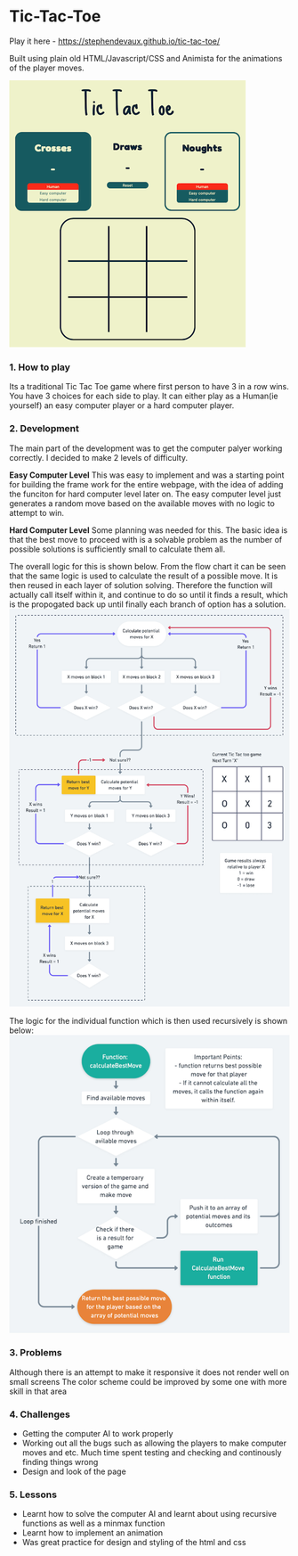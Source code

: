 # Tic-Tac-Toe

Play it here - https://stephendevaux.github.io/tic-tac-toe/

Built using plain old HTML/Javascript/CSS and Animista for the animations of the player moves.

![alt text](https://github.com/StephenDeVaux/tic-tac-toe/blob/master/images/tictactoe.png?raw=true "Tic Tac Toe")

### 1. How to play
Its a traditional Tic Tac Toe game where first person to have 3 in a row wins. You have 3 choices for each side to play. It can either play as a Human(ie yourself) an easy computer player or a hard computer player. 

### 2. Development
The main part of the development was to get the computer palyer working correctly. I decided to make 2 levels of difficulty. 

**Easy Computer Level** 
This was easy to implement and was a starting point for building the frame work for the entire webpage, with the idea of adding the funciton for hard computer level later on. The easy computer level just generates a random move based on the available moves with no logic to attempt to win. 

**Hard Computer Level** 
Some planning was needed for this. The basic idea is that the best move to proceed with is a solvable problem as the number of possible solutions is sufficiently small to calculate them all. 

The overall logic for this is shown below. From the flow chart it can be seen that the same logic is used to calculate the result of a possible move. It is then reused in each layer of solution solving. Therefore the function will actually call itself within it, and continue to do so until it finds a result, which is the propogated back up until finally each branch of option has a solution. 
![alt text](https://github.com/StephenDeVaux/tic-tac-toe/blob/master/images/OverAllLogic.png?raw=true "Tic Tac Toe")

The logic for the individual function which is then used recursively is shown below: 
![alt text](https://github.com/StephenDeVaux/tic-tac-toe/blob/master/images/FunctionLogic.png?raw=true "Tic Tac Toe")
 
### 3. Problems
Although there is an attempt to make it responsive it does not render well on small screens
The color scheme could be improved by some one with more skill in that area

### 4. Challenges
- Getting the computer AI to work properly
- Working out all the bugs such as allowing the players to make computer moves and etc. Much time spent testing and checking and continously finding things wrong
- Design and look of the page

### 5. Lessons
- Learnt how to solve the computer AI and learnt about using recursive functions as well as a minmax function
- Learnt how to implement an animation
- Was great practice for design and styling of the html and css

